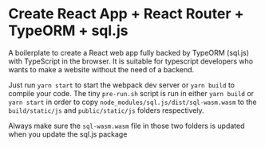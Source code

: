 # Create React App + React Router + TypeORM + sql.js

A boilerplate to create a React web app fully backed by TypeORM (sql.js) with TypeScript in the browser. It is suitable for typescript developers who wants to make a website without the need of a backend.

Just run `yarn start` to start the webpack dev server or `yarn build` to compile your code.
The tiny `pre-run.sh` script is run in either `yarn build` or `yarn start` in order to copy `node_modules/sql.js/dist/sql-wasm.wasm` to the `build/static/js` and `public/static/js` folders respectively. 

Always make sure the `sql-wasm.wasm` file in those two folders is updated when you update the sql.js package